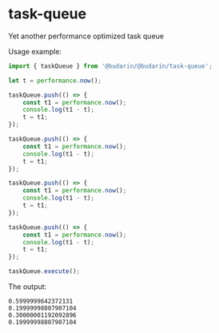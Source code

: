 # task-queue

Yet another performance optimized task queue

Usage example:

```js
import { taskQueue } from '@budarin/@budarin/task-queue';

let t = performance.now();

taskQueue.push(() => {
    const t1 = performance.now();
    console.log(t1 - t);
    t = t1;
});

taskQueue.push(() => {
    const t1 = performance.now();
    console.log(t1 - t);
    t = t1;
});

taskQueue.push(() => {
    const t1 = performance.now();
    console.log(t1 - t);
    t = t1;
});

taskQueue.push(() => {
    const t1 = performance.now();
    console.log(t1 - t);
    t = t1;
});

taskQueue.execute();
```

The output:

```
0.5999999642372131
0.19999998807907104
0.30000001192092896
0.19999998807907104
```
